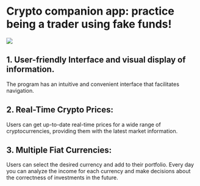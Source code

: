 # Crypto companion app: practice being a trader using fake funds!
<img src="https://www.addevice.io/storage/ckeditor/uploads/images/6390774fc068f_guide.on.how.to.start.a.cryptocurrency.exchange.png">

## 1. User-friendly Interface and visual display of information.
The program has an intuitive and convenient interface that facilitates navigation.

## 2. Real-Time Crypto Prices:
Users can get up-to-date real-time prices for a wide range of cryptocurrencies, providing them with the latest market information.

## 3. Multiple Fiat Currencies:
Users can select the desired currency and add to their portfolio. Every day you can analyze the income for each currency and make decisions about the correctness of investments in the future.
